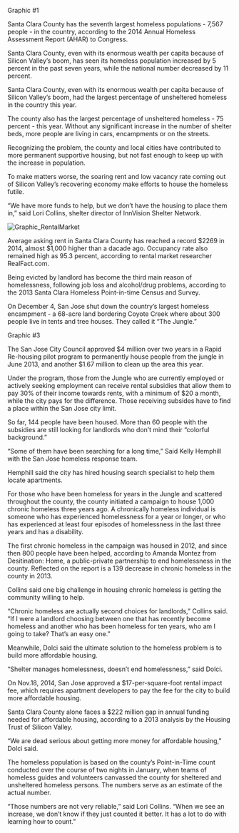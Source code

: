 Graphic #1

Santa Clara County has the seventh largest homeless populations - 7,567 people - in the country, according to the 2014 Annual Homeless Assessment Report (AHAR) to Congress.

Santa Clara County, even with its enormous wealth per capita because of Silicon Valley’s boom, has seen its homeless population increased by 5 percent in the past seven years, while the national number decreased by 11 percent.

Santa Clara County, even with its enormous wealth per capita because of Silicon Valley’s boom, had the largest percentage of unsheltered homeless in the country this year. 

The county also has the largest percentage of unsheltered homeless - 75 percent - this year. Without any significant increase in the number of shelter beds, more people are living in cars, encampments or on the streets.

Recognizing the problem, the county and local cities have contributed to more permanent supportive housing, but not fast enough to keep up with the increase in population. 

To make matters worse, the soaring rent and low vacancy rate coming out of Silicon Valley’s recovering economy make efforts to house the homeless futile.

“We have more funds to help, but we don’t have the housing to place them in,” said Lori Collins, shelter director of InnVision Shelter Network.

![Graphic_RentalMarket](http://i.imgur.com/Ibc20NQ.jpg)

Average asking rent in Santa Clara County has reached a record $2269 in 2014, almost $1,000 higher than a dacade ago. Occupancy rate also remained high as 95.3 percent, according to rental market researcher RealFact.com.

Being evicted by landlord has become the third main reason of homelessness, following job loss and alcohol/drug problems, according to the 2013 Santa Clara Homeless Point-in-time Census and Survey.

On December 4, San Jose shut down the country’s largest homeless encampment - a 68-acre land bordering Coyote Creek where about 300 people live in tents and tree houses. They called it “The Jungle.”

Graphic #3

The San Jose City Council approved $4 million over two years in a Rapid Re-housing pilot program to permanently house people from the jungle in June 2013, and another $1.67 million to clean up the area this year.

Under the program, those from the Jungle who are currently employed or actively seeking employment can receive rental subsidies that allow them to pay 30% of their income towards rents, with a minimum of $20 a month, while the city pays for the difference. Those receiving subsides have to find a place within the San Jose city limit.

So far, 144 people have been housed. More than 60 people with the subsidies are still looking for landlords who don’t mind their “colorful background.”

“Some of them have been searching for a long time,” Said Kelly Hemphill with the San Jose homeless response team. 

Hemphill said the city has hired housing search specialist to help them locate apartments.

For those who have been homeless for years in the Jungle and scattered throughout the county, the county initiated a campaign to house 1,000 chronic homeless three years ago. A chronically homeless individual is someone who has experienced homelessness for a year or longer, or who has experienced at least four episodes of homelessness in the last three years and has a disability.

The first chronic homeless in the campaign was housed in 2012, and since then 800 people have been helped, according to Amanda Montez from Desitination: Home, a public-private partnership to end homelessness in the county. Reflected on the report is a 139 decrease in chronic homeless in the county in 2013.

Collins said one big challenge in housing chronic homeless is getting the community willing to help.

“Chronic homeless are actually second choices for landlords,” Collins said. “If I were a landlord choosing between one that has recently become homeless and another who has been homeless for ten years, who am I going to take? That’s an easy one.”

Meanwhile, Dolci said the ultimate solution to the homeless problem is to build more affordable housing.

“Shelter manages homelessness, doesn’t end homelessness,” said Dolci.

On Nov.18, 2014, San Jose approved a $17-per-square-foot rental impact fee, which requires apartment developers to pay the fee for the city to build more affordable housing.

Santa Clara County alone faces a $222 million gap in annual funding needed for affordable housing, according to a 2013 analysis by the Housing Trust of Silicon Valley.

“We are dead serious about getting more money for affordable housing,” Dolci said.

The homeless population is based on the county’s Point-in-Time count conducted over the course of two nights in January, when teams of homeless guides and volunteers canvassed the county for sheltered and unsheltered homeless persons. The numbers serve as an estimate of the actual number.

“Those numbers are not very reliable,” said Lori Collins. “When we see an increase, we don’t know if they just counted it better. It has a lot to do with learning how to count.”
